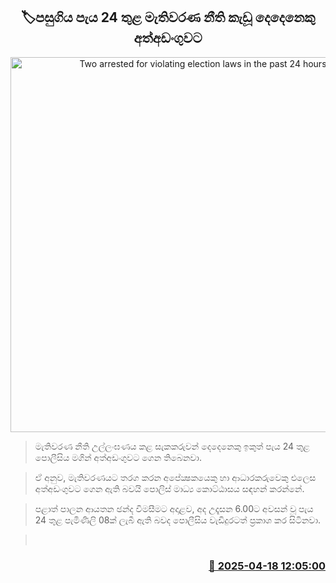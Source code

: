 <p align='center'><b><h2 align='center' title='Two arrested for violating election laws in the past 24 hours'>🏷පසුගිය පැය 24 තුළ මැතිවරණ නීති කැඩූ දෙදෙනෙකු අත්අඩංගුවට</h2></b></p>
<p align='center'><img src='https://helakuru.sgp1.cdn.digitaloceanspaces.com/esana/images/lib/local-gov-election-com.jpg' width='600' alt='Two arrested for violating election laws in the past 24 hours'></p>

> මැතිවරණ නීති උල්ලංඝණය කළ සැකකරුවන් දෙදෙනෙකු ඉකුත් පැය 24 තුළ පොලීසිය මගින් අත්අඩංගුවට ගෙන තිබෙනවා.

> ඒ අනුව, මැතිවරණයට තරග කරන අපේක්‍ෂකයෙකු හා ආධාරකරුවෙකු එලෙස අත්අඩංගුවට ගෙන ඇති බවයි පොලිස් මාධ්‍ය කොට්ඨාසය සඳහන් කරන්නේ.

> පළාත් පාලන ආයතන ඡන්ද විමසීමට අදාළව, අද උදෑසන 6.00ට අවසන් වූ පැය 24 තුළ පැමිණිලි 08ක් ලැබී ඇති බවද පොලීසිය වැඩිදුරටත් ප්‍රකාශ කර සිටිනවා.

>  



<h3 align='right'><a href='https://www.helakuru.lk/esana/p/109318/'>📅 2025-04-18 12:05:00</a></h3>
